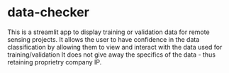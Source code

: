 # data-checker
This is a streamlit app to display training or validation data for remote sensing projects.
It allows the user to have confidence in the data classification by allowing them to view and interact with the data used for training/validation
It does not give away the specifics of the data - thus retaining proprietry company IP.
